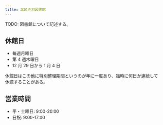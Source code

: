 ```yaml
---
title: 北区赤羽図書館
---
```


TODO: 図書館について記述する。

## 休館日

* 毎週月曜日
* 第 4 週木曜日
* 12 月 29 日から 1 月 4 日

休館日はこの他に特別整理期間というのが年に一度あり、臨時に何日か連続して休館することがある。

## 営業時間

* 平・土曜日: 9:00-20:00
* 日祝: 9:00-17:00
